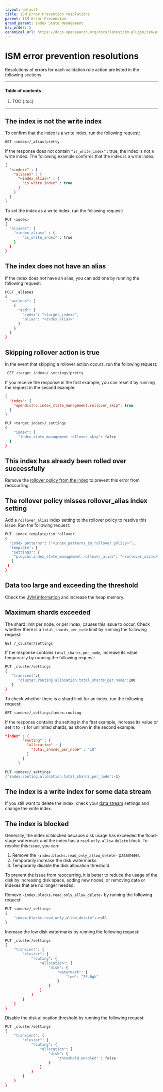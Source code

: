 ```yaml
---
layout: default
title: ISM Error Prevention resolutions
parent: ISM Error Prevention
grand_parent: Index State Management
nav_order: 5
canonical_url: https://docs.opensearch.org/docs/latest/im-plugin/ism/error-prevention/resolutions/
---
```


# ISM error prevention resolutions

Resolutions of errors for each validation rule action are listed in the following sections.

---

#### Table of contents
1. TOC
{:toc}


---

## The index is not the write index

To confirm that the index is a write index, run the following request:

```bash
GET <index>/_alias?pretty
```

If the response does not contain `"is_write_index"` : true, the index is not a write index. The following example confirms that the index is a write index:

```json
{
  "<index>" : {
    "aliases" : {
      "<index_alias>" : { 
        "is_write_index" : true
      }
    }
  }
}
```

To set the index as a write index, run the following request:

```bash
PUT <index>
{
  "aliases": {
    "<index_alias>" : {
        "is_write_index" : true
    }
  }
}
```

## The index does not have an alias

If the index does not have an alias, you can add one by running the following request:

```bash
POST _aliases
{
  "actions": [
    {
      "add": {
        "index": "<target_index>",
        "alias": "<index_alias>"
      }
    }
  ]
}
```

## Skipping rollover action is true

In the event that skipping a rollover action occurs, run the following request:

```bash
 GET <target_index>/_settings?pretty
```

If you receive the response in the first example, you can reset it by running the request in the second example:

```json
{
  "index": {
    "opendistro.index_state_management.rollover_skip": true
  }
}
```

```bash
PUT <target_index>/_settings
{
    "index": {
      "index_state_management.rollover_skip": false
  }
}
```

## This index has already been rolled over successfully

Remove the [rollover policy from the index]({{site.url}}{{site.baseurl}}/im-plugin/ism/api/#remove-policy-from-index) to prevent this error from reoccurring.

## The rollover policy misses rollover_alias index setting

Add a `rollover_alias` index setting to the rollover policy to resolve this issue. Run the following request:

```bash
PUT _index_template/ism_rollover
{
  "index_patterns": ["<index_patterns_in_rollover_policy>"],
  "template": {
   "settings": {
    "plugins.index_state_management.rollover_alias": "<rollover_alias>"
   }
 }
}
```

## Data too large and exceeding the threshold

Check the [JVM information]({{site.url}}{{site.baseurl}}/api-reference/nodes-apis/nodes-info/) and increase the heap memory.

## Maximum shards exceeded

The shard limit per node, or per index, causes this issue to occur. Check whether there is a `total_shards_per_node` limit by running the following request:

```bash
GET /_cluster/settings
```

If the response contains `total_shards_per_node`, increase its value temporarily by running the following request:

```bash
PUT _cluster/settings
{
   "transient":{
      "cluster.routing.allocation.total_shards_per_node":100
   }
}
```

To check whether there is a shard limit for an index, run the following request:

```bash
GET <index>/_settings/index.routing-
```

If the response contains the setting in the first example, increase its value or set it to `-1` for unlimited shards, as shown in the second example:

```json
"index" : {
        "routing" : {
          "allocation" : {
            "total_shards_per_node" : "10"
          }
        }
      }
```

```bash
PUT <index>/_settings
{"index.routing.allocation.total_shards_per_node":-1}
```

## The index is a write index for some data stream

If you still want to delete the index, check your [data stream]({{site.url}}{{site.baseurl}}/opensearch/data-streams/) settings and change the write index.

## The index is blocked

Generally, the index is blocked because disk usage has exceeded the flood-stage watermark and the index has a `read-only-allow-delete` block. To resolve this issue, you can:

1. Remove the `-index.blocks.read_only_allow_delete-` parameter.
1. Temporarily increase the disk watermarks.
1. Temporarily disable the disk allocation threshold.

To prevent the issue from reoccurring, it is better to reduce the usage of the disk by increasing disk space, adding new nodes, or removing data or indexes that are no longer needed. 

Remove `-index.blocks.read_only_allow_delete-` by running the following request:

```bash
PUT <index>/_settings
{
    "index.blocks.read_only_allow_delete": null
}
```

Increase the low disk watermarks by running the following request:

```bash
PUT _cluster/settings
{
    "transient": {
        "cluster": {
            "routing": {
                "allocation": {
                    "disk": {
                        "watermark": {
                            "low": "25.0gb"
                        }
                    }
                }
            }
        }
    }
}
```

Disable the disk allocation threshold by running the following request:

```bash
PUT _cluster/settings
{
    "transient": {
        "cluster": {
            "routing": {
                "allocation": {
                    "disk": {
                        "threshold_enabled" : false
                    }
                }
            }
        }
    }
}
```